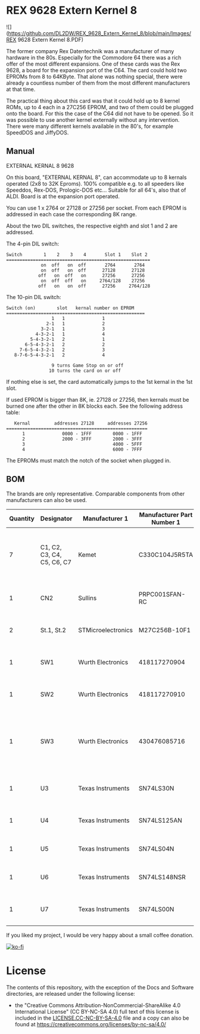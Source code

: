 # REX 9628 Extern Kernel 8

![](https://github.com/DL2DW/REX_9628_Extern_Kernel_8/blob/main/Images/REX 9628 Extern Kernel 8.PDF)



The former company Rex Datentechnik was a manufacturer of many hardware in the 80s. Especially for the Commodore 64 there was a rich offer of the most different expansions. One of these cards was the Rex 9628, a board for the expansion port of the C64. The card could hold two EPROMs from 8 to 64KByte. That alone was nothing special, there were already a countless number of them from the most different manufacturers at that time.

The practical thing about this card was that it could hold up to 8 kernel ROMs, up to 4 each in a 27C256 EPROM, and two of them could be plugged onto the board. For this the case of the C64 did not have to be opened. So it was possible to use another kernel externally without any intervention. There were many different kernels available in the 80's, for example SpeedDOS and JiffyDOS.



## Manual

EXTERNAL KERNAL 8 9628

On this board, "EXTERNAL KERNAL 8", can accommodate up to 8 kernals operated (2x8 to 32K Eproms). 100% compatible e.g. to all speeders like Speeddos, Rex-DOS, Prologic-DOS etc... Suitable for all 64's, also that of ALDI. Board is at the expansion port operated.

You can use 1 x 2764 or 27128 or 27256 per socket. From each EPROM is addressed in each case the corresponding 8K range.

About the two DIL switches, the respective eighth and slot 1 and 2 are addressed.

The 4-pin DIL switch:

```
Switch        1    2    3    4       Slot 1    Slot 2
======================================================
             on  off   on  off       2764       2764
             on  off   on  off      27128      27128
            off   on  off   on      27256      27256
             on  off  off   on     2764/128    27256
            off   on   on  off      27256     2764/128
```

The 10-pin DIL switch:

```
Switch (on)        slot   kernal number on EPROM
====================================================
                 1   1              1
               2-1   1              2
             3-2-1   1              3
           4-3-2-1   1              4
         5-4-3-2-1   2              1
       6-5-4-3-2-1   2              2
     7-6-5-4-3-2-1   2              3
   8-7-6-5-4-3-2-1   2              4

                 9 turns Game Stop on or off
                10 turns the card on or off
```

If nothing else is set, the card automatically jumps to the 1st kernal in the 1st slot.

If used EPROM is bigger than 8K, ie. 27128 or 27256, then kernals must be burned one after the other in 8K blocks each. See the following address table:

```
   Kernal         addresses 27128     addresses 27256
=====================================================
      1              0000 - 1FFF        0000 - 1FFF
      2              2000 - 3FFF        2000 - 3FFF
      3                                 4000 - 5FFF
      4                                 6000 - 7FFF
```

The EPROMs must match the notch of the socket when plugged in.

## BOM

The brands are only representative. Comparable components from other manufacturers can also be used.

| Quantity | Designator                  | Manufacturer 1     | Manufacturer  Part Number 1 | Description                                             |
| -------- | --------------------------- | ------------------ | --------------------------- | ------------------------------------------------------- |
| 7        | C1,  C2, C3, C4, C5, C6, C7 | Kemet              | C330C104J5R5TA              | Cap Ceramic 0.1uF 50V X7R 5% Radial 5.08mm 125C Bulk    |
| 1        | CN2                         | Sullins            | PRPC001SFAN-RC              | CONN  HEADER .100 SNGL STR 1POS                         |
| 2        | St.1,  St.2                 | STMicroelectronics | M27C256B-10F1               | IC  EPROM 256K PARALLEL 28CDIP                          |
| 1        | SW1                         | Wurth  Electronics | 418117270904                | SWITCH  SLIDE DIP SPST 25MA 24V                         |
| 1        | SW2                         | Wurth  Electronics | 418117270910                | SWITCH  SLIDE DIP SPST 25MA 24V                         |
| 1        | SW3                         | Wurth  Electronics | 430476085716                | Black  Button Tactile Switch, NO 50 mA 5mm Through Hole |
| 1        | U3                          | Texas  Instruments | SN74LS30N                   | IC  GATE NAND 1CH 8-INP 14DIP                           |
| 1        | U4                          | Texas  Instruments | SN74LS125AN                 | IC  BUS BUFF TRI-ST QD 14DIP                            |
| 1        | U5                          | Texas  Instruments | SN74LS04N                   | IC  HEX INVERTER 14-DIP                                 |
| 1        | U6                          | Texas  Instruments | SN74LS148NSR                | IC  PRIORITY ENCODER 8-3L 16SO                          |
| 1        | U7                          | Texas  Instruments | SN74LS00N                   | IC,  74LS, 74LS00, DIP14, 5.25V                         |





If you liked my project, I would be very happy about a small coffee donation.

[![ko-fi](https://www.ko-fi.com/img/githubbutton_sm.svg)](https://ko-fi.com/R6R62T6RN)



# License

The contents of this repository, with the exception of the Docs and Software directories, are released under the following license:

- the "Creative Commons Attribution-NonCommercial-ShareAlike 4.0 International License" (CC BY-NC-SA 4.0) full text of this license is included in the [LICENSE.CC-NC-BY-SA-4.0](https://github.com/DL2DW/REX_9628_Extern_Kernel_8/blob/main/LICENSE.CC-NC-BY-SA) file and a copy can also be found at https://creativecommons.org/licenses/by-nc-sa/4.0/
